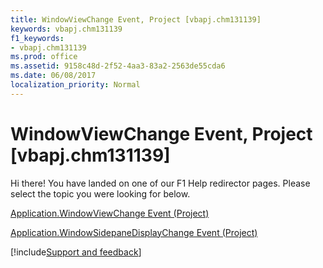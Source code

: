 ```yaml
---
title: WindowViewChange Event, Project [vbapj.chm131139]
keywords: vbapj.chm131139
f1_keywords:
- vbapj.chm131139
ms.prod: office
ms.assetid: 9158c48d-2f52-4aa3-83a2-2563de55cda6
ms.date: 06/08/2017
localization_priority: Normal
---
```



# WindowViewChange Event, Project [vbapj.chm131139]

Hi there! You have landed on one of our F1 Help redirector pages. Please select the topic you were looking for below.

[Application.WindowViewChange Event (Project)](https://msdn.microsoft.com/library/e6a5f884-5bb9-f975-9237-25996b436589%28Office.15%29.aspx)

[Application.WindowSidepaneDisplayChange Event (Project)](https://msdn.microsoft.com/library/8c4c22f4-4005-eff5-2964-880982634e78%28Office.15%29.aspx)

[!include[Support and feedback](~/includes/feedback-boilerplate.md)]